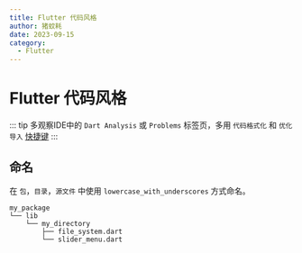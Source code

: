 ```yaml
---
title: Flutter 代码风格
author: 猪蚊耗
date: 2023-09-15
category:
  - Flutter
---
```


# Flutter 代码风格

<!-- more -->

::: tip
多观察IDE中的 `Dart Analysis` 或 `Problems` 标签页，多用 `代码格式化` 和 `优化导入` [快捷键](shortcuts.md)
:::

## 命名

在 `包`，`目录`，`源文件` 中使用 `lowercase_with_underscores` 方式命名。

```
my_package
└── lib
    └── my_directory
        ├── file_system.dart
        └── slider_menu.dart
```

